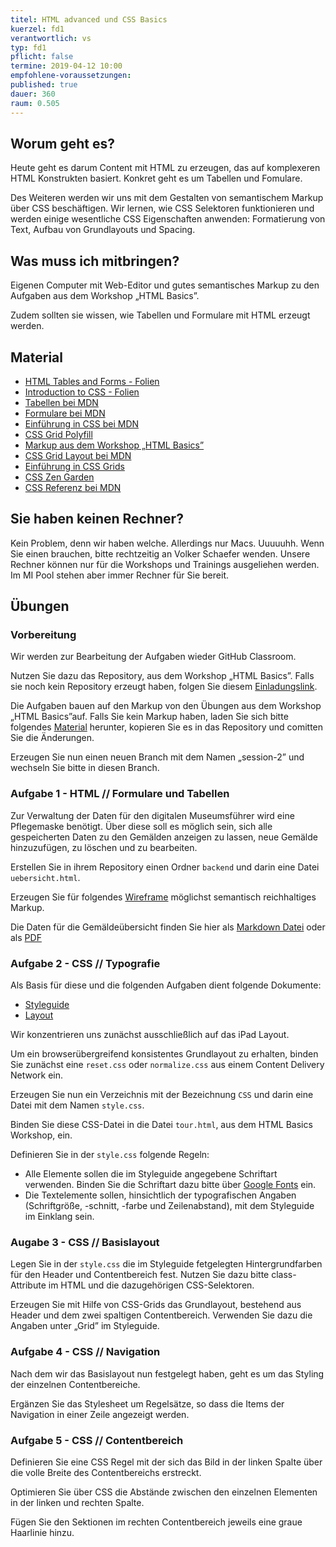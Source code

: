 ```yaml
---
titel: HTML advanced und CSS Basics
kuerzel: fd1
verantwortlich: vs
typ: fd1
pflicht: false
termine: 2019-04-12 10:00
empfohlene-voraussetzungen: 
published: true
dauer: 360
raum: 0.505
---
```


## Worum geht es?
Heute geht es darum Content mit HTML zu erzeugen, das auf komplexeren HTML Konstrukten basiert. Konkret geht es um Tabellen und Fomulare.

Des Weiteren werden wir uns mit dem Gestalten von semantischem Markup über CSS beschäftigen. Wir lernen, wie CSS Selektoren funktionieren und werden einige wesentliche CSS Eigenschaften anwenden: Formatierung von Text, Aufbau von Grundlayouts und Spacing.

## Was muss ich mitbringen?
Eigenen Computer mit Web-Editor und gutes semantisches Markup zu den Aufgaben aus dem Workshop „HTML Basics”.

Zudem sollten sie wissen, wie Tabellen und Formulare mit HTML erzeugt werden.

## Material
- [HTML Tables and Forms - Folien](../../material/frontend-development-1/session-2/slides/Chapter05-HTMLTablesAndForms.pdf)
- [Introduction to CSS - Folien](../../material/frontend-development-1/session-2/slides/Chapter04-IntroductionToCSS.pdf)
- [Tabellen bei MDN](https://developer.mozilla.org/de/docs/Learn/HTML/Tables)
- [Formulare bei MDN](https://developer.mozilla.org/de/docs/Learn/HTML/Forms)
- [Einführung in CSS bei MDN](https://developer.mozilla.org/de/docs/Learn/CSS/Introduction_to_CSS)
- [CSS Grid Polyfill](https://github.com/FremyCompany/css-grid-polyfill/)
- [Markup aus dem Workshop „HTML Basics”]()
- [CSS Grid Layout bei MDN](https://developer.mozilla.org/de/docs/Web/CSS/CSS_Grid_Layout)
- [Einführung in CSS Grids](https://blog.kulturbanause.de/2013/12/css-grid-layout-module/)
- [CSS Zen Garden](http://www.csszengarden.com)
- [CSS Referenz bei MDN](https://developer.mozilla.org/de/docs/Web/CSS/CSS_Referenz)


## Sie haben keinen Rechner?
Kein Problem, denn wir haben welche. Allerdings nur Macs. Uuuuuhh. Wenn Sie einen brauchen, bitte rechtzeitig an Volker Schaefer wenden. Unsere Rechner können nur für die Workshops und Trainings ausgeliehen werden. Im MI Pool stehen aber immer Rechner für Sie bereit.

## Übungen
### Vorbereitung
Wir werden zur Bearbeitung der Aufgaben wieder GitHub Classroom.

Nutzen Sie dazu das Repository, aus dem Workshop „HTML Basics”. Falls sie noch kein Repository erzeugt haben, folgen Sie diesem [Einladungslink](https://classroom.github.com/a/Bh-v2UbH).

Die Aufgaben bauen auf den Markup von den Übungen aus dem Workshop „HTML Basics”auf. Falls Sie kein Markup haben, laden Sie sich bitte folgendes [Material]() herunter, kopieren Sie es in das Repository und comitten Sie die Änderungen.

Erzeugen Sie nun einen neuen Branch mit dem Namen „session-2” und wechseln Sie bitte in diesen Branch.

### Aufgabe 1 - HTML // Formulare und Tabellen
Zur Verwaltung der Daten für den digitalen Museumsführer wird eine Pflegemaske benötigt. Über diese soll es möglich sein, sich alle gespeicherten Daten zu den Gemälden anzeigen zu lassen, neue Gemälde hinzuzufügen, zu löschen und zu bearbeiten.

Erstellen Sie in ihrem Repository einen Ordner `backend` und darin eine Datei `uebersicht.html`.

Erzeugen Sie für folgendes [Wireframe](../../material/frontend-development-1/session-2/aufgabe-1/pflegemaske.png) möglichst semantisch reichhaltiges Markup.

Die Daten für die Gemäldeübersicht finden Sie hier als [Markdown Datei](../../material/frontend-development-1/session-2/aufgabe-1/gemaeldedaten.md) oder als [PDF](../../material/frontend-development-1/session-2/aufgabe-1/gemaeldedaten.pdf)

### Aufgabe 2 - CSS // Typografie

Als Basis für diese und die folgenden Aufgaben dient folgende Dokumente:  
* [Styleguide](../../material/frontend-development-1/session-2/aufgabe-2/styleguide.pdf) 
* [Layout](../../material/frontend-development-1/session-1/aufgabe-1/layout-detailansicht.png)

Wir konzentrieren uns  zunächst ausschließlich auf das iPad Layout.

Um ein browserübergreifend konsistentes Grundlayout zu erhalten, binden Sie zunächst eine `reset.css` oder `normalize.css` aus einem  Content Delivery Network ein.

Erzeugen Sie nun ein Verzeichnis mit der Bezeichnung `CSS` und darin eine Datei mit dem Namen `style.css`.

Binden Sie diese CSS-Datei in die Datei `tour.html`,  aus dem HTML Basics Workshop, ein.

Definieren Sie in der `style.css` folgende Regeln:

* Alle Elemente sollen die im Styleguide angegebene Schriftart verwenden. Binden Sie die Schriftart dazu bitte über [Google Fonts](https://fonts.google.com) ein.
* Die Textelemente sollen, hinsichtlich der typografischen Angaben (Schriftgröße, -schnitt, -farbe und Zeilenabstand), mit dem Styleguide im Einklang sein.

### Augabe 3 - CSS // Basislayout

Legen Sie in der `style.css` die im Styleguide fetgelegten Hintergrundfarben für den Header und Contentbereich fest. Nutzen Sie dazu bitte class-Attribute im HTML und die dazugehörigen CSS-Selektoren.

Erzeugen Sie mit Hilfe von CSS-Grids das Grundlayout, bestehend aus Header und dem zwei spaltigen Contentbereich. Verwenden Sie dazu die Angaben unter „Grid” im Styleguide.

### Aufgabe 4 - CSS // Navigation

Nach dem wir das Basislayout nun festgelegt haben, geht es um das Styling der einzelnen Contentbereiche.

Ergänzen Sie das Stylesheet um Regelsätze, so dass die Items der Navigation in einer Zeile angezeigt werden.

### Aufgabe 5 - CSS // Contentbereich 

Definieren Sie eine CSS Regel mit der sich das Bild in der linken Spalte über die volle Breite des Contentbereichs erstreckt.

Optimieren Sie über CSS die Abstände zwischen den einzelnen Elementen in der linken und rechten Spalte.

Fügen Sie den Sektionen im rechten Contentbereich jeweils eine graue Haarlinie hinzu.
